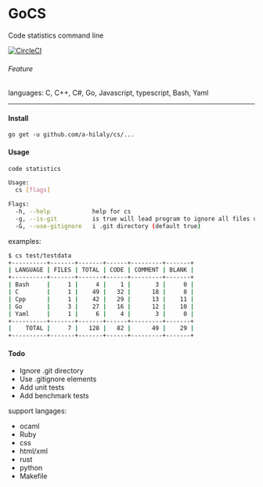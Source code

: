 # GoCS
Code statistics command line

[![CircleCI](https://circleci.com/gh/A-Hilaly/cs.svg?style=svg)](https://circleci.com/gh/A-Hilaly/cs)

###### Feature 

languages: C, C++, C#, Go, Javascript, typescript, Bash, Yaml

---

#### Install

```shell
go get -u github.com/a-hilaly/cs/...
```

#### Usage

```bash
code statistics

Usage:
  cs [flags]

Flags:
  -h, --help            help for cs
  -g, --is-git          is true will lead program to ignore all files under .git directory (default true)
  -G, --use-gitignore   i .git directory (default true)
```

examples:

```bash
$ cs test/testdata
+----------+-------+-------+------+---------+-------+
| LANGUAGE | FILES | TOTAL | CODE | COMMENT | BLANK |
+----------+-------+-------+------+---------+-------+
| Bash     |     1 |     4 |    1 |       3 |     0 |
| C        |     1 |    49 |   32 |      18 |     8 |
| Cpp      |     1 |    42 |   29 |      13 |    11 |
| Go       |     3 |    27 |   16 |      12 |    10 |
| Yaml     |     1 |     6 |    4 |       3 |     0 |
+----------+-------+-------+------+---------+-------+
|    TOTAL |     7 |   128 |   82 |      49 |    29 |
+----------+-------+-------+------+---------+-------+
```

#### Todo

- Ignore .git directory
- Use .gitignore elements
- Add unit tests
- Add benchmark tests

support langages:
- ocaml
- Ruby
- css
- html/xml
- rust
- python
- Makefile